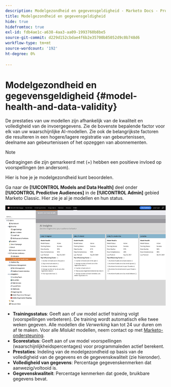 ```yaml
---
description: Modelgezondheid en gegevensgeldigheid - Marketo Docs - Productdocumentatie
title: Modelgezondheid en gegevensgeldigheid
hide: true
hidefromtoc: true
exl-id: fdb4ae1c-a638-4aa3-aa09-1993760b8be5
source-git-commit: d229d152cbdae4f6b2e35700b85052d9c0b748d6
workflow-type: tm+mt
source-wordcount: '192'
ht-degree: 0%

---
```


# Modelgezondheid en gegevensgeldigheid {#model-health-and-data-validity}

De prestaties van uw modellen zijn afhankelijk van de kwaliteit en volledigheid van de invoergegevens. Zie de bovenste bepalende factor voor elk van uw waarschijnlijke AI-modellen. Zie ook de belangrijkste factoren die resulteren in een hogere/lagere registratie van gebeurtenissen, deelname aan gebeurtenissen of het opzeggen van abonnementen.

>[!NOTE]
>
>Gedragingen die zijn gemarkeerd met (+) hebben een positieve invloed op voorspellingen (en andersom).

Hier is hoe je je modelgezondheid kunt beoordelen.

Ga naar de **[!UICONTROL Models and Data Health]** deel onder **[!UICONTROL Predictive Audiences]** in de **[!UICONTROL Admin]** gebied Marketo Classic. Hier zie je al je modellen en hun status.

![Afbeelding één](assets/model-health-and-data-validity-1.png)

* **Trainingsstatus**: Geeft aan of uw model actief training volgt (voorspellingen verbeteren). De training wordt automatisch elke twee weken gegeven. Alle modellen die _Verwerking_ kan tot 24 uur duren om af te maken. Voor alle _Mislukt_ modellen, neem contact op met [Marketo-ondersteuning](https://nation.marketo.com/t5/Support/ct-p/Support).
* **Scorestatus**: Geeft aan of uw model voorspellingen (waarschijnlijkheidspercentages) voor programmaleden actief berekent.
* **Prestaties**: Indeling van de modelgezondheid op basis van de volledigheid van de gegevens en de gegevenskwaliteit (zie hieronder).
* **Volledigheid van gegevens**: Percentage gegevenskenmerken dat aanwezig/voltooid is.
* **Gegevenskwaliteit**: Percentage kenmerken dat goede, bruikbare gegevens bevat.
